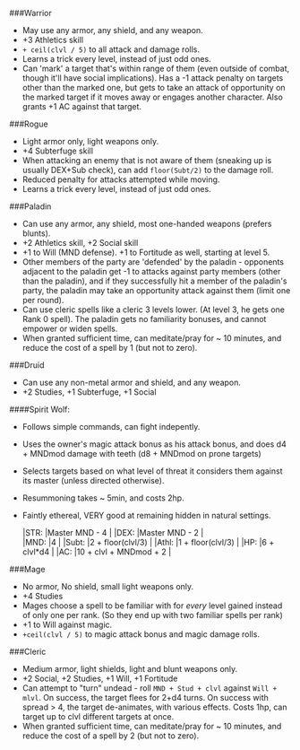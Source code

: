 ###Warrior

* May use any armor, any shield, and any weapon.
* +3 Athletics skill
* `+ ceil(clvl / 5)` to all attack and damage rolls.
* Learns a trick every level, instead of just odd ones.
* Can 'mark' a target that's within range of them (even outside of combat, though it'll have social implications). Has a -1 attack penalty on targets other than the marked one, but gets to take an attack of opportunity on the marked target if it moves away or engages another character. Also grants +1 AC against that target.

###Rogue

* Light armor only, light weapons only.
* +4 Subterfuge skill
* When attacking an enemy that is not aware of them (sneaking up is usually DEX+Sub check), can add `floor(Subt/2)` to the damage roll.
* Reduced penalty for attacks attempted while moving.
* Learns a trick every level, instead of just odd ones.

###Paladin

* Can use any armor, any shield, most one-handed weapons (prefers blunts).
* +2 Athletics skill, +2 Social skill
* +1 to Will (MND defense). +1 to Fortitude as well, starting at level 5.
* Other members of the party are 'defended' by the paladin - opponents adjacent to the paladin get -1 to attacks against party members (other than the paladin), and if they successfully hit a member of the paladin's party, the paladin may take an opportunity attack against them (limit one per round).
* Can use cleric spells like a cleric 3 levels lower. (At level 3, he gets one Rank 0 spell). The paladin gets no familiarity bonuses, and cannot empower or widen spells.
* When granted sufficient time, can meditate/pray for ~ 10 minutes, and reduce the cost of a spell by 1 (but not to zero).

###Druid

* Can use any non-metal armor and shield, and any weapon.
* +2 Studies, +1 Subterfuge, +1 Social

####Spirit Wolf:

  * Follows simple commands, can fight indepently. 
  * Uses the owner's magic attack bonus as his attack bonus, and does d4 + MNDmod damage with teeth (d8 + MNDmod on prone targets)
  * Selects targets based on what level of threat it considers them against its master (unless directed otherwise).
  * Resummoning takes ~ 5min, and costs 2hp.
  * Faintly ethereal, VERY good at remaining hidden in natural settings.

    |STR:  |Master MND - 4          |
    |DEX:  |Master MND - 2          |  
    |MND:  |4                       |
    |Subt: |2 + floor(clvl/3)       |
    |Athl: |1 + floor(clvl/3)       |
    |HP:   |6 + clvl*d4             |
    |AC:   |10 + clvl + MNDmod + 2  |


###Mage

* No armor, No shield, small light weapons only.
* +4 Studies
* Mages choose a spell to be familiar with for *every* level gained instead of only one per rank.  (So they end up with two familiar spells per rank)
* +1 to Will against magic.
* `+ceil(clvl / 5)` to magic attack bonus and magic damage rolls.

###Cleric

* Medium armor, light shields, light and blunt weapons only.
* +2 Social, +2 Studies, +1 Will, +1 Fortitude
* Can attempt to "turn" undead - roll `MND + Stud + clvl` against `Will + mlvl`. On success, the target flees for 2+d4 turns. On success with spread > 4, the target de-animates, with various effects. Costs 1hp, can target up to clvl different targets at once.
* When granted sufficient time, can meditate/pray for ~ 10 minutes, and reduce the cost of a spell by 2 (but not to zero).


